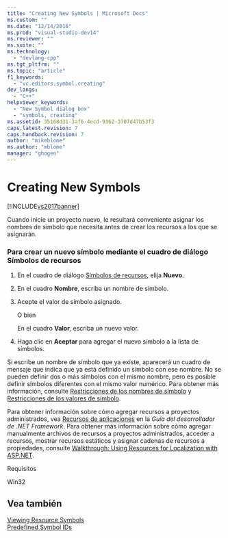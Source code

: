 ```yaml
---
title: "Creating New Symbols | Microsoft Docs"
ms.custom: ""
ms.date: "12/14/2016"
ms.prod: "visual-studio-dev14"
ms.reviewer: ""
ms.suite: ""
ms.technology: 
  - "devlang-cpp"
ms.tgt_pltfrm: ""
ms.topic: "article"
f1_keywords: 
  - "vc.editors.symbol.creating"
dev_langs: 
  - "C++"
helpviewer_keywords: 
  - "New Symbol dialog box"
  - "symbols, creating"
ms.assetid: 35168d31-3af6-4ecd-9362-3707d47b53f3
caps.latest.revision: 7
caps.handback.revision: 7
author: "mikeblome"
ms.author: "mblome"
manager: "ghogen"
---
```

# Creating New Symbols
[!INCLUDE[vs2017banner](../assembler/inline/includes/vs2017banner.md)]

Cuando inicie un proyecto nuevo, le resultará conveniente asignar los nombres de símbolo que necesita antes de crear los recursos a los que se asignarán.  
  
### Para crear un nuevo símbolo mediante el cuadro de diálogo Símbolos de recursos  
  
1.  En el cuadro de diálogo [Símbolos de recursos](../windows/resource-symbols-dialog-box.md), elija **Nuevo**.  
  
2.  En el cuadro **Nombre**, escriba un nombre de símbolo.  
  
3.  Acepte el valor de símbolo asignado.  
  
     O bien  
  
     En el cuadro **Valor**, escriba un nuevo valor.  
  
4.  Haga clic en **Aceptar** para agregar el nuevo símbolo a la lista de símbolos.  
  
 Si escribe un nombre de símbolo que ya existe, aparecerá un cuadro de mensaje que indica que ya está definido un símbolo con ese nombre.  No se pueden definir dos o más símbolos con el mismo nombre, pero es posible definir símbolos diferentes con el mismo valor numérico.  Para obtener más información, consulte [Restricciones de los nombres de símbolo](../windows/symbol-name-restrictions.md) y [Restricciones de los valores de símbolo](../Topic/Symbol%20Value%20Restrictions.md).  
  
 Para obtener información sobre cómo agregar recursos a proyectos administrados, vea [Recursos de aplicaciones](../Topic/Resources%20in%20Desktop%20Apps.md) en la *Guía del desarrollador de .NET Framework*. Para obtener más información sobre cómo agregar manualmente archivos de recursos a proyectos administrados, acceder a recursos, mostrar recursos estáticos y asignar cadenas de recursos a propiedades, consulte [Walkthrough: Using Resources for Localization with ASP.NET](../Topic/Walkthrough:%20Using%20Resources%20for%20Localization%20with%20ASP.NET.md).  
  
 Requisitos  
  
 Win32  
  
## Vea también  
 [Viewing Resource Symbols](../windows/viewing-resource-symbols.md)   
 [Predefined Symbol IDs](../windows/predefined-symbol-ids.md)